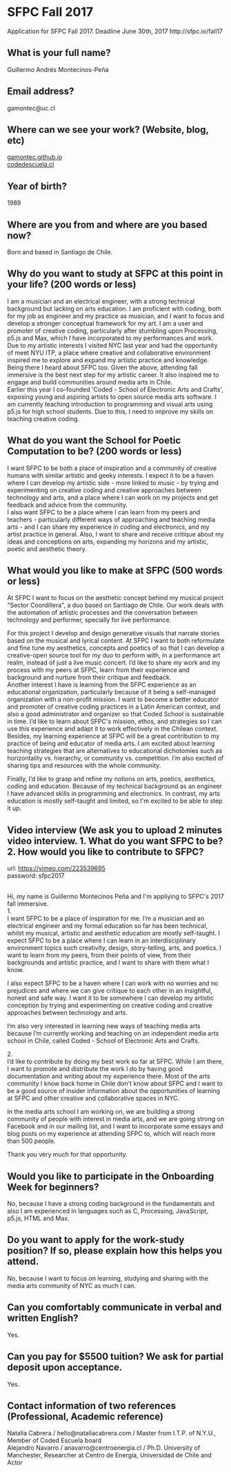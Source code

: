 <h1>SFPC Fall 2017</h1>
Application for SFPC Fall 2017. Deadline June 30th, 2017
http://sfpc.io/fall17

<h2>What is your full name?</h2>
Guillermo Andrés Montecinos-Peña

<h2>Email address?</h2>
gamontec@uc.cl

<h2>Where can we see your work? (Website, blog, etc)</h2>
<a href="https://gamontec.github.io">gamontec.github.io</a><br>
<a href="http://codedescuela.cl">codedescuela.cl</a>

<h2>Year of birth?</h2>
1989

<h2>Where are you from and where are you based now?</h2>
Born and based in Santiago de Chile.

<h2>Why do you want to study at SFPC at this point in your life? (200 words or less)</h2>
I am a musician and an electrical engineer, with a strong technical background but lacking on arts education. I am proficient with coding, both for my job as engineer and my practice as musician, and I want to focus and develop a stronger conceptual framework for my art. I am a user and promoter of creative coding, particularly after stumbling upon Processing, p5.js and Max, which I have incorporated to my performances and work.<br>
Due to my artistic interests I visited NYC last year and had the opportunity of meet NYU ITP, a place where creative and collaborative environment inspired me to explore and expand my artistic practice and knowledge. Being there I heard about SFPC too. Given the above, attending fall immersive is the best next step for my artistic career. It also inspired me to engage and build communities around media arts in Chile.<br>
Earlier this year I co-founded 'Coded - School of Electronic Arts and Crafts', exposing young and aspiring artists to open source media arts software. I am currently teaching introduction to programming and visual arts using p5.js for high school students. Due to this, I need to improve my skills on teaching creative coding.


<h2>What do you want the School for Poetic Computation to be? (200 words or less)</h2>
I want SFPC to be both a place of inspiration and a community of creative humans with similar artistic and geeky interests. I expect it to be a haven where I can develop my artistic side - more linked to music - by trying and experimenting on creative coding and creative approaches between technology and arts, and a place where I can work on my projects and get feedback and advice from the community.<br>
I also want SFPC to be a place where I can learn from my peers and teachers - particularly different ways of approaching and teaching media arts - and I can share my experience in coding and electronics, and my artist practice in general. Also, I want to share and receive critique about my ideas and conceptions on arts, expanding my horizons and my artistic, poetic and aesthetic theory.

<h2>What would you like to make at SFPC (500 words or less)</h2>
At SFPC I want to focus on the aesthetic concept behind my musical project "Sector Coordillera", a duo based on Santiago de Chile. Our work deals with the automation of artistic processes and the conversation between technology and performer, specially for live performance.

For this project I develop and design generative visuals that narrate stories based on the musical and lyrical content. At SFPC I want to both reformulate and fine tune my aesthetics, concepts and poetics of so that I can develop a creative-open source tool for my duo to perform with, in a performance art realm, instead of just a live music concert. I’d like to share my work and my process with my peers at SFPC, learn from their experience and background and nurture from their critique and feedback.<br>
Another interest I have is learning from the SFPC experience as an educational organization, particularly because of it being a self-managed organization with a non-profit mission. I want to become a better educator and promoter of creative coding practices in a Latin American context, and also a good administrator and organizer so that Coded School is sustainable in time. I’d like to learn about SFPC's mission, ethos, and strategies so I can use this experience and adapt it to work effectively in the Chilean context. Besides, my learning experience at SFPC will be a great contribution to my practice of being and educator of media arts. I am excited about learning teaching strategies that are alternatives to educational dichotomies such as horizontality vs. hierarchy, or community vs. competition. I’m also excited of sharing tips and resources with the whole community.<br>

Finally, I’d like to grasp and refine my notions on arts, poetics, aesthetics, coding and education. Because of my technical background as an engineer I have advanced skills in programming and electronics. In contrast, my arts education is mostly self-taught and limited, so I'm excited to be able to step it up.

<h2>Video interview (We ask you to upload 2 minutes video interview. 1. What do you want SFPC to be? 2. How would you like to contribute to SFPC?</h2>

url: https://vimeo.com/223539695<br>
password: sfpc2017<br><br>

Hi, my name is Guillermo Montecinos Peña and I'm appliying to SFPC's 2017 fall immersive.<br>
1.<br>
I want SFPC to be a place of inspiration for me. I’m a musician and an electrical engineer and my formal education so far has been technical, whilst my musical, artistic and aesthetic education are mostly self-taught. I expect SFPC to be a place where I can learn in an interdisciplinary environment topics such creativity, design, story-telling, arts, and poetics. I want to learn from my peers, from their points of view, from their backgrounds and artistic practice, and I want to share with them what I know.<br>

I also expect SFPC to be a haven where I can work with no worries and no prejudices and where we can give critique to each other in an insightful, honest and safe way. I want it to be somewhere I can develop my artistic conception by trying and experimenting on creative coding and creative approaches between technology and arts.<br>

I’m also very interested in learning new ways of teaching media arts because I’m currently working and teaching on an independent media arts school in Chile, called Coded - School of Electronic Arts and Crafts.<br>

2.<br>
I’d like to contribute by doing my best work so far at SFPC. While I am there, I want to promote and distribute the work I do by having good documentation and writing about my experience there. Most of the arts community I know back home in Chile don't know about SFPC and I want to be a good source of insider information about the opportunities of learning at SFPC and other creative and collaborative spaces in NYC.<br>

In the media arts school I am working on, we are building a strong community of people with interest in media arts, and we are going strong on Facebook and in our mailing list, and I want to incorporate some essays and blog posts on my experience at attending SFPC to, which will reach more than 500 people.<br>

Thank you very much for that opportunity.


<h2>Would you like to participate in the Onboarding Week for beginners?</h2>
No, because I have a strong coding background in the fundamentals and also I am experienced in languages such as C,  Processing, JavaScript, p5.js, HTML and Max.

<h2>Do you want to apply for the work-study position? If so, please explain how this helps you attend.</h2> 
No, because I want to focus on learning, studying and sharing with the media arts community of NYC as much I can.

<h2>Can you comfortably communicate in verbal and written English?</h2>
Yes.

<h2>Can you pay for $5500 tuition? We ask for partial deposit upon acceptance.</h2>
Yes.

<h2>Contact information of two references (Professional, Academic reference)</h2>
Natalia Cabrera / hello@nataliacabrera.com / Master from I.T.P. of N.Y.U., Member of Coded Escuela board<br>
Alejandro Navarro / anavarro@centroenergia.cl / Ph.D. University of Manchester, Researcher at Centro de Energía, Universidad de Chile and Actor
